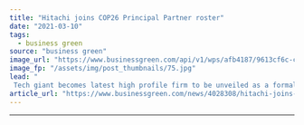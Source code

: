 ```yaml
---
title: "Hitachi joins COP26 Principal Partner roster"
date: "2021-03-10"
tags: 
  - business green
source: "business green"
image_url: "https://www.businessgreen.com/api/v1/wps/afb4187/9613cf6c-c756-48de-b456-22a899f7dcd9/4/COP26-logo-185x114.jpg"
image_fp: "/assets/img/post_thumbnails/75.jpg"
lead: "
 Tech giant becomes latest high profile firm to be unveiled as a formal partner of COP26 ..."
article_url: "https://www.businessgreen.com/news/4028308/hitachi-joins-cop26-principal-partner-roster"
---
```


---
